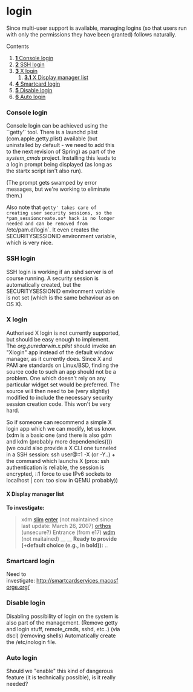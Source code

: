 login
=====
Since multi-user support is available, managing logins (so that users run with only the permissions they have been granted) follows naturally.


<div class="sites-embed-border-off sites-embed" style="width:301px;">


Contents
1.  [**1** Console login](login.html#TOC-Console-login)
2.  [**2** SSH login](login.html#TOC-SSH-login)
3.  [**3** X login](login.html#TOC-X-login)
    1.  [**3.1** X Display manager list](login.html#TOC-X-Display-manager-list)
4.  [**4** Smartcard login](login.html#TOC-Smartcard-login)
5.  [**5** Disable login](login.html#TOC-Disable-login)
6.  [**6** Auto login](login.html#TOC-Auto-login)


### Console login
Console login can be achieved using the ``getty'` tool. There is a launchd plist (com.apple.getty.plist) available (but uninstalled by default - we need to add this to the next revision of Spring) as part of the *system_cmds* project. Installing this leads to a login prompt being displayed (as long as the startx script isn't also run).

(The prompt gets swamped by error messages, but we're working to eliminate them.)

Also note that `getty' takes care of creating user security sessions, so the *pam_sessioncreate.so* hack is no longer needed and can be removed from `/etc/pam.d/login`. It even creates the SECURITYSESSIONID environment variable, which is very nice.
### SSH login
SSH login is working if an sshd server is of course running. A security session is automatically created, but the SECURITYSESSIONID environment variable is not set (which is the same behaviour as on OS X).

### X login
Authorised X login is not currently supported, but should be easy enough to implement. The *org.puredarwin.x.plist* should invoke an "Xlogin" app instead of the default window manager, as it currently does. Since X and PAM are standards on Linux/BSD, finding the source code to such an app should not be a problem. One which doesn't rely on any particular widget set would be preferred. The source will then need to be (very slightly) modified to include the necessary security session creation code. This won't be very hard.

So if someone can recommend a simple X login app which we can modify, let us know.
(xdm is a basic one (and there is also gdm and kdm (probably more dependencies))))
(we could also provide a X CLI one tunneled in a SSH session: ssh user@::1 -X (or -Y..) + the command which launchs X (pros: ssh authentication is reliable, the session is encrypted, ::1 force to use IPv6 sockets to localhost | con: too slow in QEMU probably))
#### X Display manager list
__To investigate:__
> xdm
> [slim](http://slim.berlios.de/)
> [enter](http://enter.sourceforge.net/) (not maintained since last update: March 26, 2007)
> [orthos](http://exa.czweb.org/?view=orthos) (unsecure?)
> Entrance (from e17)
> [wdm](http://voins.program.ru/wdm/index.html.en) (not maitained)
__
__
__Ready to provide (+default choice (e.g., in bold)):__
> ..

### Smartcard login
Need to investigate: <http://smartcardservices.macosforge.org/>
### Disable login
Disabling possibility of login on the system is also part of the management.
(Remove getty and login stuff, remote_cmds, sshd, etc..)
(via dscl)
(removing shells)
Automatically create the /etc/nologin file.
### Auto login
Should we "enable" this kind of dangerous feature (it is technically possible), is it really needed?
